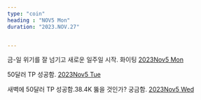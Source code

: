```yaml
---
type: "coin"
heading : "NOV5 Mon"
duration: "2023.NOV.27"


---
```

 


금-일 위기를 잘 넘기고 새로운 일주일 시작. 화이팅 
[2023Nov5 Mon](/todo/images/Document2023NOV5-Mon.pdf)


50달러 TP 성공함.
[2023Nov5 Tue](/todo/images/Document2023NOV5-Tue.pdf)

새벽에 50달러 TP 성공함.38.4K 뚫을 것인가? 궁금함.
[2023Nov5 Wed](/todo/images/Document2023NOV5-Wed.pdf)





